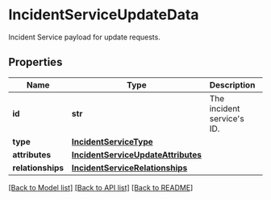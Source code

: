 # IncidentServiceUpdateData

Incident Service payload for update requests.

## Properties
Name | Type | Description | Notes
------------ | ------------- | ------------- | -------------
**id** | **str** | The incident service&#39;s ID. | 
**type** | [**IncidentServiceType**](IncidentServiceType.md) |  | 
**attributes** | [**IncidentServiceUpdateAttributes**](IncidentServiceUpdateAttributes.md) |  | [optional] 
**relationships** | [**IncidentServiceRelationships**](IncidentServiceRelationships.md) |  | [optional] 

[[Back to Model list]](README.md#documentation-for-models) [[Back to API list]](README.md#documentation-for-api-endpoints) [[Back to README]](README.md)


